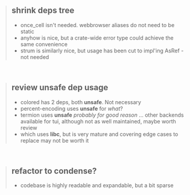 > shrink deps tree
> -
> - once_cell isn't needed. webbrowser aliases do not need to be static
> - anyhow is nice, but a crate-wide error type could achieve the same convenience
> - strum is similarly nice, but usage has been cut to impl'ing AsRef<str> - not needed

<br/>

> review unsafe dep usage
> -
> - colored has 2 deps, both **unsafe**. Not necessary
> - percent-encoding uses **unsafe** for *what*?
> - termion uses **unsafe** *probably for good reason* ... other backends available for tui, although not as well maintained, maybe worth review
> - which uses **libc**, but is very mature and covering edge cases to replace may not be worth it

<br/>

> refactor to condense?
> -
> - codebase is highly readable and expandable, but a bit sparse